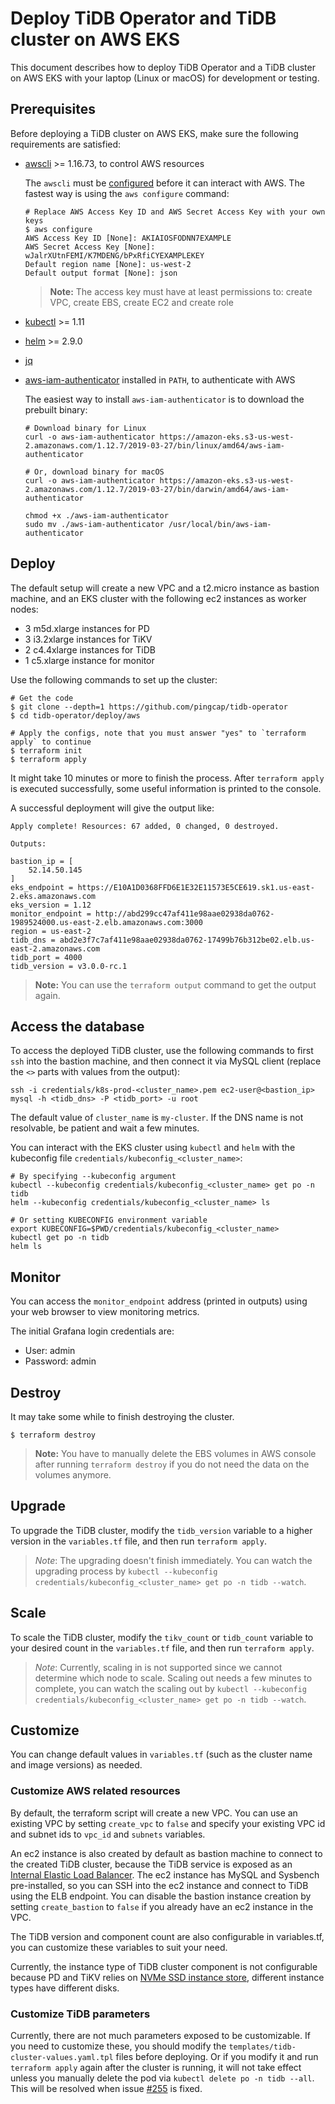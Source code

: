 # Deploy TiDB Operator and TiDB cluster on AWS EKS

This document describes how to deploy TiDB Operator and a TiDB cluster on AWS EKS with your laptop (Linux or macOS) for development or testing.

## Prerequisites

Before deploying a TiDB cluster on AWS EKS, make sure the following requirements are satisfied:
* [awscli](https://docs.aws.amazon.com/cli/latest/userguide/cli-chap-install.html) >= 1.16.73, to control AWS resources

  The `awscli` must be [configured](https://docs.aws.amazon.com/cli/latest/userguide/cli-chap-getting-started.html) before it can interact with AWS. The fastest way is using the `aws configure` command:

  ``` shell
  # Replace AWS Access Key ID and AWS Secret Access Key with your own keys
  $ aws configure
  AWS Access Key ID [None]: AKIAIOSFODNN7EXAMPLE
  AWS Secret Access Key [None]: wJalrXUtnFEMI/K7MDENG/bPxRfiCYEXAMPLEKEY
  Default region name [None]: us-west-2
  Default output format [None]: json
  ```
  > **Note:** The access key must have at least permissions to: create VPC, create EBS, create EC2 and create role
* [kubectl](https://kubernetes.io/docs/tasks/tools/install-kubectl/#install-kubectl) >= 1.11
* [helm](https://github.com/helm/helm/blob/master/docs/install.md#installing-the-helm-client) >= 2.9.0
* [jq](https://stedolan.github.io/jq/download/)
* [aws-iam-authenticator](https://docs.aws.amazon.com/eks/latest/userguide/install-aws-iam-authenticator.html) installed in `PATH`, to authenticate with AWS

  The easiest way to install `aws-iam-authenticator` is to download the prebuilt binary:

  ``` shell
  # Download binary for Linux
  curl -o aws-iam-authenticator https://amazon-eks.s3-us-west-2.amazonaws.com/1.12.7/2019-03-27/bin/linux/amd64/aws-iam-authenticator

  # Or, download binary for macOS
  curl -o aws-iam-authenticator https://amazon-eks.s3-us-west-2.amazonaws.com/1.12.7/2019-03-27/bin/darwin/amd64/aws-iam-authenticator

  chmod +x ./aws-iam-authenticator
  sudo mv ./aws-iam-authenticator /usr/local/bin/aws-iam-authenticator
  ```

## Deploy

The default setup will create a new VPC and a t2.micro instance as bastion machine, and an EKS cluster with the following ec2 instances as worker nodes:

* 3 m5d.xlarge instances for PD
* 3 i3.2xlarge instances for TiKV
* 2 c4.4xlarge instances for TiDB
* 1 c5.xlarge instance for monitor

Use the following commands to set up the cluster:

``` shell
# Get the code
$ git clone --depth=1 https://github.com/pingcap/tidb-operator
$ cd tidb-operator/deploy/aws

# Apply the configs, note that you must answer "yes" to `terraform apply` to continue
$ terraform init
$ terraform apply
```

It might take 10 minutes or more to finish the process. After `terraform apply` is executed successfully, some useful information is printed to the console.

A successful deployment will give the output like:

```
Apply complete! Resources: 67 added, 0 changed, 0 destroyed.

Outputs:

bastion_ip = [
    52.14.50.145
]
eks_endpoint = https://E10A1D0368FFD6E1E32E11573E5CE619.sk1.us-east-2.eks.amazonaws.com
eks_version = 1.12
monitor_endpoint = http://abd299cc47af411e98aae02938da0762-1989524000.us-east-2.elb.amazonaws.com:3000
region = us-east-2
tidb_dns = abd2e3f7c7af411e98aae02938da0762-17499b76b312be02.elb.us-east-2.amazonaws.com
tidb_port = 4000
tidb_version = v3.0.0-rc.1
```

> **Note:** You can use the `terraform output` command to get the output again.

## Access the database

To access the deployed TiDB cluster, use the following commands to first `ssh` into the bastion machine, and then connect it via MySQL client (replace the `<>` parts with values from the output):

``` shell
ssh -i credentials/k8s-prod-<cluster_name>.pem ec2-user@<bastion_ip>
mysql -h <tidb_dns> -P <tidb_port> -u root
```

The default value of `cluster_name` is `my-cluster`. If the DNS name is not resolvable, be patient and wait a few minutes.

You can interact with the EKS cluster using `kubectl` and `helm` with the kubeconfig file `credentials/kubeconfig_<cluster_name>`:

``` shell
# By specifying --kubeconfig argument
kubectl --kubeconfig credentials/kubeconfig_<cluster_name> get po -n tidb
helm --kubeconfig credentials/kubeconfig_<cluster_name> ls

# Or setting KUBECONFIG environment variable
export KUBECONFIG=$PWD/credentials/kubeconfig_<cluster_name>
kubectl get po -n tidb
helm ls
```

## Monitor

You can access the `monitor_endpoint` address (printed in outputs) using your web browser to view monitoring metrics.

The initial Grafana login credentials are:

- User: admin
- Password: admin

## Destroy

It may take some while to finish destroying the cluster.

``` shell
$ terraform destroy
```

> **Note:** You have to manually delete the EBS volumes in AWS console after running `terraform destroy` if you do not need the data on the volumes anymore.

## Upgrade

To upgrade the TiDB cluster, modify the `tidb_version` variable to a higher version in the `variables.tf` file, and then run `terraform apply`.

> *Note*: The upgrading doesn't finish immediately. You can watch the upgrading process by `kubectl --kubeconfig credentials/kubeconfig_<cluster_name> get po -n tidb --watch`.

## Scale

To scale the TiDB cluster, modify the `tikv_count` or `tidb_count` variable to your desired count in the `variables.tf` file, and then run `terraform apply`.

> *Note*: Currently, scaling in is not supported since we cannot determine which node to scale. Scaling out needs a few minutes to complete, you can watch the scaling out by `kubectl --kubeconfig credentials/kubeconfig_<cluster_name> get po -n tidb --watch`.

## Customize

You can change default values in `variables.tf` (such as the cluster name and image versions) as needed.

### Customize AWS related resources

By default, the terraform script will create a new VPC. You can use an existing VPC by setting `create_vpc` to `false` and specify your existing VPC id and subnet ids to `vpc_id` and `subnets` variables.

An ec2 instance is also created by default as bastion machine to connect to the created TiDB cluster, because the TiDB service is exposed as an [Internal Elastic Load Balancer](https://aws.amazon.com/blogs/aws/internal-elastic-load-balancers/). The ec2 instance has MySQL and Sysbench pre-installed, so you can SSH into the ec2 instance and connect to TiDB using the ELB endpoint. You can disable the bastion instance creation by setting `create_bastion` to `false` if you already have an ec2 instance in the VPC.

The TiDB version and component count are also configurable in variables.tf, you can customize these variables to suit your need.

Currently, the instance type of TiDB cluster component is not configurable because PD and TiKV relies on [NVMe SSD instance store](https://docs.aws.amazon.com/AWSEC2/latest/UserGuide/ssd-instance-store.html), different instance types have different disks.

### Customize TiDB parameters

Currently, there are not much parameters exposed to be customizable. If you need to customize these, you should modify the `templates/tidb-cluster-values.yaml.tpl` files before deploying. Or if you modify it and run `terraform apply` again after the cluster is running, it will not take effect unless you manually delete the pod via `kubectl delete po -n tidb --all`. This will be resolved when issue [#255](https://github.com/pingcap/tidb-operator/issues/225) is fixed.
